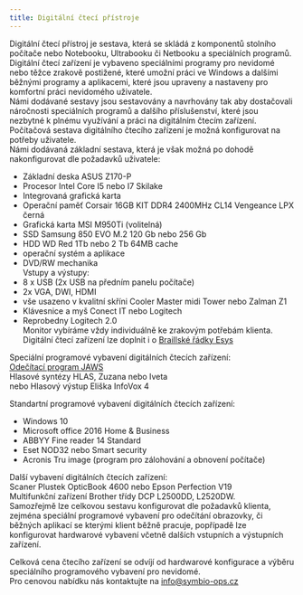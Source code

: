 ```yaml
---
title: Digitální čtecí přístroje
---
```


Digitální čtecí přístroj je sestava, která se skládá z komponentů stolního počítače nebo Notebooku, Ultrabooku či Netbooku a speciálních programů.  
Digitální čtecí zařízení je vybaveno speciálními programy pro nevidomé nebo těžce zrakově postižené, které umožní práci ve Windows a dalšími běžnými programy a aplikacemi, které jsou upraveny a nastaveny pro komfortní práci nevidomého uživatele.  
Námi dodávané sestavy jsou sestavovány a navrhovány tak aby dostačovali náročnosti speciálních programů a dalšího příslušenství, které jsou nezbytné k plnému využívání a práci na digitálním čtecím zařízení.  
Počítačová sestava digitálního čtecího zařízení je možná konfigurovat na potřeby uživatele.  
Námi dodávaná základní sestava, která je však možná po dohodě nakonfigurovat dle požadavků uživatele:  
- Základní deska ASUS Z170-P  
- Procesor Intel Core I5 nebo I7 Skilake  
- Integrovaná grafická karta  
- Operační paměť Corsair 16GB KIT DDR4 2400MHz CL14 Vengeance LPX černá  
- Grafická karta MSI M950Ti (volitelná)  
- SSD Samsung 850 EVO M.2 120 Gb nebo 256 Gb  
- HDD WD Red 1Tb nebo 2 Tb 64MB cache  
- operační systém a aplikace  
- DVD/RW mechanika  
Vstupy a výstupy:  
- 8 x USB (2x USB na předním panelu počítače)  
- 2x VGA, DWI, HDMI  
- vše usazeno v kvalitní skříni Cooler Master midi Tower nebo Zalman Z1  
- Klávesnice a myš Conect IT nebo Logitech  
- Reprobedny Logitech 2.0  
Monitor vybíráme vždy individuálně ke zrakovým potřebám klienta.  
Digitální čtecí zařízení lze doplnit i o [Braillské řádky Esys](/clanky/braillske-radky-esys/)    
  
Speciální programové vybavení digitálních čtecích zařízení:  
[Odečítací program JAWS](/clanky/odecitaci-program-jaws/)  
Hlasové syntézy HLAS, Zuzana nebo Iveta  
nebo Hlasový výstup Eliška InfoVox 4
  
Standartní programové vybavení digitálních čtecích zařízení:  
- Windows 10  
- Microsoft office 2016 Home & Business  
- ABBYY Fine reader 14 Standard  
- Eset NOD32 nebo Smart security  
- Acronis Tru image (program pro zálohování a obnovení počítače)  
  
Další vybavení digitálních čtecích zařízení:  
Scaner Plustek OpticBook 4600 nebo Epson Perfection V19  
Multifunkční zařízení Brother třídy DCP L2500DD, L2520DW.  
Samozřejmě lze celkovou sestavu konfigurovat dle požadavků klienta, zejména speciální programové vybavení pro odečítání obrazovky, či běžných aplikací se kterými klient běžně pracuje, popřípadě lze konfigurovat hardwarové vybavení včetně dalších vstupních a výstupních zařízení.  
  
Celková cena čtecího zařízení se odvíjí od hardwarové konfigurace a výběru speciálního programového vybavení pro nevidomé.  
Pro cenovou nabídku nás kontaktujte na [info@symbio-ops.cz](mailto:info@symbio-ops.cz)